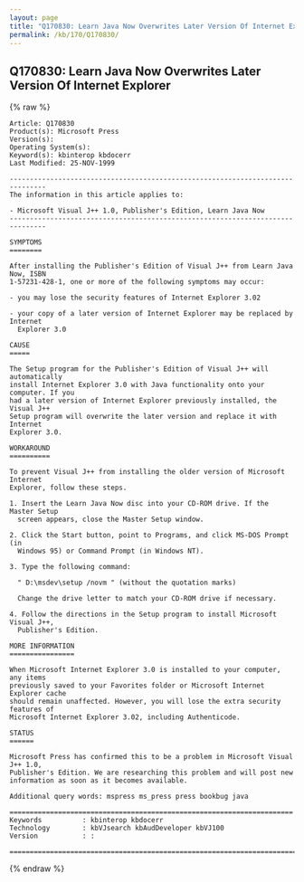 ```yaml
---
layout: page
title: "Q170830: Learn Java Now Overwrites Later Version Of Internet Explorer"
permalink: /kb/170/Q170830/
---
```


## Q170830: Learn Java Now Overwrites Later Version Of Internet Explorer

{% raw %}

	Article: Q170830
	Product(s): Microsoft Press
	Version(s): 
	Operating System(s): 
	Keyword(s): kbinterop kbdocerr
	Last Modified: 25-NOV-1999
	
	-------------------------------------------------------------------------------
	The information in this article applies to:
	
	- Microsoft Visual J++ 1.0, Publisher's Edition, Learn Java Now 
	-------------------------------------------------------------------------------
	
	SYMPTOMS
	========
	
	After installing the Publisher's Edition of Visual J++ from Learn Java Now, ISBN
	1-57231-428-1, one or more of the following symptoms may occur:
	
	- you may lose the security features of Internet Explorer 3.02
	
	- your copy of a later version of Internet Explorer may be replaced by Internet
	  Explorer 3.0
	
	CAUSE
	=====
	
	The Setup program for the Publisher's Edition of Visual J++ will automatically
	install Internet Explorer 3.0 with Java functionality onto your computer. If you
	had a later version of Internet Explorer previously installed, the Visual J++
	Setup program will overwrite the later version and replace it with Internet
	Explorer 3.0.
	
	WORKAROUND
	==========
	
	To prevent Visual J++ from installing the older version of Microsoft Internet
	Explorer, follow these steps.
	
	1. Insert the Learn Java Now disc into your CD-ROM drive. If the Master Setup
	  screen appears, close the Master Setup window.
	
	2. Click the Start button, point to Programs, and click MS-DOS Prompt (in
	  Windows 95) or Command Prompt (in Windows NT).
	
	3. Type the following command:
	
	  " D:\msdev\setup /novm " (without the quotation marks)
	
	  Change the drive letter to match your CD-ROM drive if necessary.
	
	4. Follow the directions in the Setup program to install Microsoft Visual J++,
	  Publisher's Edition.
	
	MORE INFORMATION
	================
	
	When Microsoft Internet Explorer 3.0 is installed to your computer, any items
	previously saved to your Favorites folder or Microsoft Internet Explorer cache
	should remain unaffected. However, you will lose the extra security features of
	Microsoft Internet Explorer 3.02, including Authenticode.
	
	STATUS
	======
	
	Microsoft Press has confirmed this to be a problem in Microsoft Visual J++ 1.0,
	Publisher's Edition. We are researching this problem and will post new
	information as soon as it becomes available.
	
	Additional query words: mspress ms_press press bookbug java
	
	======================================================================
	Keywords          : kbinterop kbdocerr 
	Technology        : kbVJsearch kbAudDeveloper kbVJ100
	Version           : :
	
	=============================================================================
	

{% endraw %}

